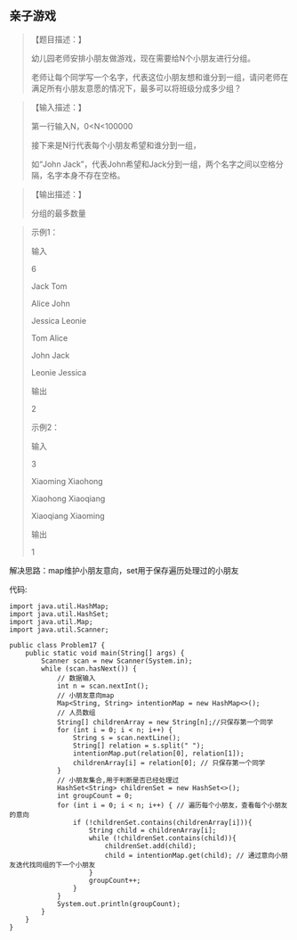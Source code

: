 ## 亲子游戏

> 【题目描述：】
> 
> 幼儿园老师安排小朋友做游戏，现在需要给N个小朋友进行分组。
> 
> 老师让每个同学写一个名字，代表这位小朋友想和谁分到一组，请问老师在满足所有小朋友意愿的情况下，最多可以将班级分成多少组？

> 【输入描述：】
> 
> 第一行输入N，0<N<100000
> 
> 接下来是N行代表每个小朋友希望和谁分到一组，
> 
> 如“John Jack”，代表John希望和Jack分到一组，两个名字之间以空格分隔，名字本身不存在空格。

> 【输出描述：】
> 
> 分组的最多数量

> 示例1：
> 
> 输入
> 
> 6
> 
> Jack Tom
> 
> Alice John
> 
> Jessica Leonie
> 
> Tom Alice
> 
> John Jack
> 
> Leonie Jessica
> 
> 输出
> 
> 2
>
> 示例2：
> 
> 输入
> 
> 3
> 
> Xiaoming Xiaohong
> 
> Xiaohong Xiaoqiang
> 
> Xiaoqiang Xiaoming
> 
> 输出
> 
> 1

解决思路：map维护小朋友意向，set用于保存遍历处理过的小朋友

代码:
```
import java.util.HashMap;
import java.util.HashSet;
import java.util.Map;
import java.util.Scanner;

public class Problem17 {
    public static void main(String[] args) {
        Scanner scan = new Scanner(System.in);
        while (scan.hasNext()) {
            // 数据输入
            int n = scan.nextInt();
            // 小朋友意向map
            Map<String, String> intentionMap = new HashMap<>();
            // 人员数组
            String[] childrenArray = new String[n];//只保存第一个同学
            for (int i = 0; i < n; i++) {
                String s = scan.nextLine();
                String[] relation = s.split(" ");
                intentionMap.put(relation[0], relation[1]);
                childrenArray[i] = relation[0]; // 只保存第一个同学
            }
            // 小朋友集合,用于判断是否已经处理过
            HashSet<String> childrenSet = new HashSet<>();
            int groupCount = 0;
            for (int i = 0; i < n; i++) { // 遍历每个小朋友，查看每个小朋友的意向
                if (!childrenSet.contains(childrenArray[i])){
                    String child = childrenArray[i];
                    while (!childrenSet.contains(child)){
                        childrenSet.add(child);
                        child = intentionMap.get(child); // 通过意向小朋友迭代找同组的下一个小朋友
                    }
                    groupCount++;
                }
            }
            System.out.println(groupCount);
        }
    }
}
```